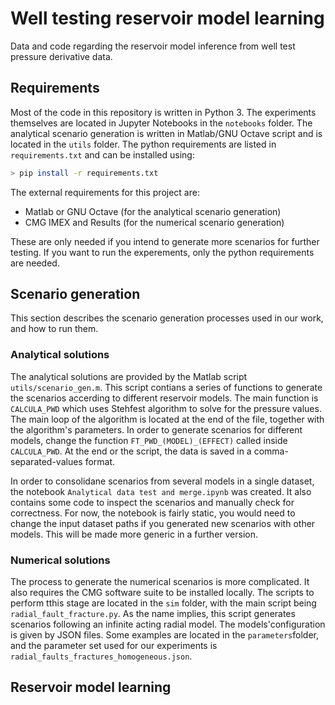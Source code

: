 # Well testing reservoir model learning
Data and code regarding the reservoir model inference from well test pressure derivative data.

## Requirements

Most of the code in this repository is written in Python 3. The experiments themselves are located in Jupyter Notebooks in the ```notebooks``` folder. The analytical scenario generation is written in Matlab/GNU Octave script and is located in the ```utils``` folder. The python requirements are listed in ```requirements.txt``` and can be installed using:

```bash
> pip install -r requirements.txt
```

The external requirements for this project are:

* Matlab or GNU Octave (for the analytical scenario generation)
* CMG IMEX and Results (for the numerical scenario generation)

These are only needed if you intend to generate more scenarios for further testing. If you want to run the experements, only the python requirements are needed.

## Scenario generation
This section describes the scenario generation processes used in our work, and how to run them.

### Analytical solutions
The analytical solutions are provided by the Matlab script ```utils/scenario_gen.m```. This script contians a series of functions to generate the scenarios accerding to different reservoir models. The main function is ```CALCULA_PWD``` which uses Stehfest algorithm to solve for the pressure values. The main loop of the algorithm is located at the end of the file, together with the algorithm's parameters. In order to generate scenarios for different models, change the function ```FT_PWD_(MODEL)_(EFFECT)``` called inside ```CALCULA_PWD```. At the end or the script, the data is saved in a comma-separated-values format.

In order to consolidane scenarios from several models in a single dataset, the notebook ```Analytical data test and merge.ipynb``` was created. It also contains some code to inspect the scenarios and manually check for correctness. For now, the notebook is fairly static, you would need to change the input dataset paths if you generated new scenarios with other models. This will be made more generic in a further version.

### Numerical solutions
The process to generate the numerical scenarios is more complicated. It also requires the CMG software suite to be installed locally. The scripts to perform tthis stage are located in the ```sim``` folder, with the main script being ```radial_fault_fracture.py```. As the name implies, this script generates scenarios following an infinite acting radial model. The models'configuration is given by JSON files. Some examples are located in the ```parameters```folder, and the parameter set used for our experiments is ```radial_faults_fractures_homogeneous.json```.

## Reservoir model learning
